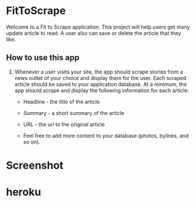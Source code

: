 # FitToScrape

Welcome to a Fit to Scrape application. This project will help users get many update article to read. A user also can save or delete the article that they like. 


## How to use this app
 
1. Whenever a user visits your site, the app should scrape stories from a news outlet of your choice and display them for the user. Each scraped article should be saved to your application database. At a minimum, the app should scrape and display the following information for each article:

     * Headline - the title of the article

     * Summary - a short summary of the article

     * URL - the url to the original article

     * Feel free to add more content to your database (photos, bylines, and so on).

# Screenshot
# heroku
